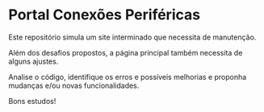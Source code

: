 # Portal Conexões Periféricas

Este repositório simula um site interminado que necessita de manutenção.

Além dos desafios propostos, a página principal também necessita de alguns ajustes.

Analise o código, identifique os erros e possíveis melhorias e proponha mudanças e/ou novas funcionalidades.

Bons estudos!
